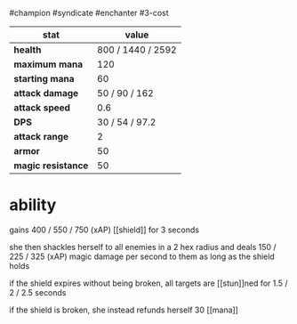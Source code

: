 #champion
#syndicate
#enchanter
#3-cost

| stat | value |
|---|---|
| **health** | 800 / 1440 / 2592 |
| **maximum mana** | 120 |
| **starting mana** | 60 |
| **attack damage** | 50 / 90 / 162 |
| **attack speed** | 0.6 |
| **DPS** | 30 / 54 / 97.2 | 
| **attack range** | 2 |
| **armor** | 50 |
| **magic resistance** | 50 |

# ability
gains 400 / 550 / 750 (xAP) [[shield]] for 3 seconds

she then shackles herself to all enemies in a 2 hex radius and deals 150 / 225 / 325 (xAP) magic damage per second to them as long as the shield holds

if the shield expires without being broken, all targets are [[stun]]ned for 1.5 / 2 / 2.5 seconds

if the shield is broken, she instead refunds herself 30 [[mana]]